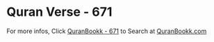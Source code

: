 # Quran Verse - 671 

For more infos, Click [QuranBookk - 671](https://www.quranbookk.com/quran/search?q=671) to Search at [QuranBookk.com](http://quranbookk.com/)